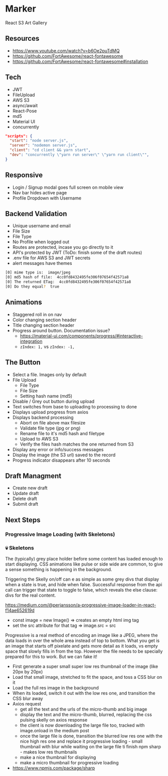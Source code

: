 # Marker

React S3 Art Gallery

## Resources
  
- <https://www.youtube.com/watch?v=b6Oe2puTdMQ>
- <https://github.com/FortAwesome/react-fontawesome>
- <https://github.com/FortAwesome/react-fontawesome#installation>

## Tech

- JWT
- FileUpload
- AWS S3
- async/await
- React-Pose
- md5
- Material UI
- concurrently

```json
"scripts": {
  "start": "node server.js",
  "server": "nodemon server.js",
  "client": "cd client && yarn start",
  "dev": "concurrently \"yarn run server\" \"yarn run client\"",
}
```

## Responsive

- Login / Signup modal goes full screen on mobile view
- Nav bar hides active page
- Profile Dropdown with Username

## Backend Validation

- Unique username and email
- File Size
- File Type
- No Profile when logged out
- Routes are protected, incase you go directly to it
- API's protected by JWT (ToDo: finish some of the draft routes)
- .env file for AWS S3 and JWT secrets
- alert messages have themes

```zsh
[0] mime type is:  image/jpeg
[0] md5 hash of file:  4cc0fd8432495fe306f07654f42571a8
[0] The returned ETag:  4cc0fd8432495fe306f07654f42571a8
[0] Do they equal?  true
```

## Animations

- Staggered roll in on nav
- Color changing section header
- Title changing section header
- Progress around button. Documentation issue?
  - <https://material-ui.com/components/progress/#interactive-integration>
  - `zIndex: 1,` vs `zIndex: -1,`


## The Button

- Select a file. Images only by default
- File Upload
  - File Type
  - File Size
  - Setting hash name (md5)
- Disable / Grey out button during upload
- Text switches from base to uploading to processing to done
- Displays upload progress from axios
- Displays backend processing
  - Abort on file above max filesize
  - Validate file type (jpg or png)
  - Rename file to it's md5 hash and filetype
  - Upload to AWS S3
  - Verify the files hash matches the one returned from S3
- Display any error or info/success messages
- Display the image (the S3 url) saved to the record
- Progress indicator disappears after 10 seconds

## Draft Managment

- Create new draft
- Update draft
- Delete draft
- Submit draft

## Next Steps

### Progressive Image Loading (with Skeletons)

### :skull: Skeletons

The (typically) grey place holder before some content has loaded enough to start displaying. CSS animations like pulse or side wide are common, to give a sense something is happening in the background.

Triggering the Skelly on/off can e as simple as some grey divs that display when a state is true, and hide when false. Successful response from the api call can trigger that state to toggle to false, which reveals the else clause: divs for the real content.

<https://medium.com/@perjansson/a-progressive-image-loader-in-react-f14ae652619d>

- const image = new Image() => creates an empty html img tag
- set the src attribute for that tag => image.src = src

Progressive is a real method of encoding an image like a JPEG, where the data loads in over the whole area instead of top to bottom. What you get is an image that starts off pixelate and gets more detail as it loads, vs empty space that slowly fills in from the top. However the file needs to be specially prepared for this to work. But we can fake it!

- First generate a super small super low res thumbnail of the image (like 20px by 20px)
- Load that small image, stretched to fit the space, and toss a CSS blur on it
- Load the full res image in the background
- When its loaded, switch it out with the low res one, and transition the CSS blur away
- Axios request
  - get all the text and the urls of the micro-thumb and big image
  - display the text and the micro-thumb, blurred, replacing the css pulsing skelly on axios response
  - the client is now downloading the large file too, tracked with image.onload in the medium post
  - once the large file is done, transition the blurred low res one with the nice high res one and replace it
progressive loading - small thumbnail with blur while waiting on the large file ti finish
npm sharp - makes low res thumbnails
  - make a nice thumbnail for displaying
  - make a micro thumbnail for progressive loading
- <https://www.npmjs.com/package/sharp>
